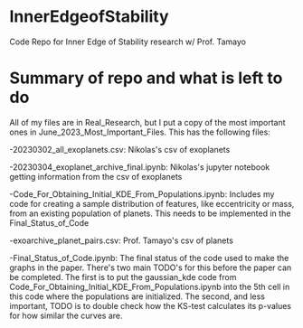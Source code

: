 # InnerEdgeofStability
Code Repo for Inner Edge of Stability research w/ Prof. Tamayo


# Summary of repo and what is left to do

All of my files are in Real_Research, but I put a copy of the most important ones in June_2023_Most_Important_Files. This has the following files: 

-20230302_all_exoplanets.csv: Nikolas's csv of exoplanets

-20230304_exoplanet_archive_final.ipynb: Nikolas's jupyter notebook getting information from the csv of exoplanets

-Code_For_Obtaining_Initial_KDE_From_Populations.ipynb: Includes my code for creating a sample distribution of features, like eccentricity or mass, from an existing population of planets. This needs to be implemented in the Final_Status_of_Code

-exoarchive_planet_pairs.csv: Prof. Tamayo's csv of planets

-Final_Status_of_Code.ipynb:
        The final status of the code used to make the graphs in the paper. There's two main TODO's for this before the paper can be completed. The first is to put the gaussian_kde code from
        Code_For_Obtaining_Initial_KDE_From_Populations.ipynb into the 5th cell in this code where the populations are initialized. The second, and less important, TODO is to double check how the
        KS-test calculates its p-values for how similar the curves are. 
